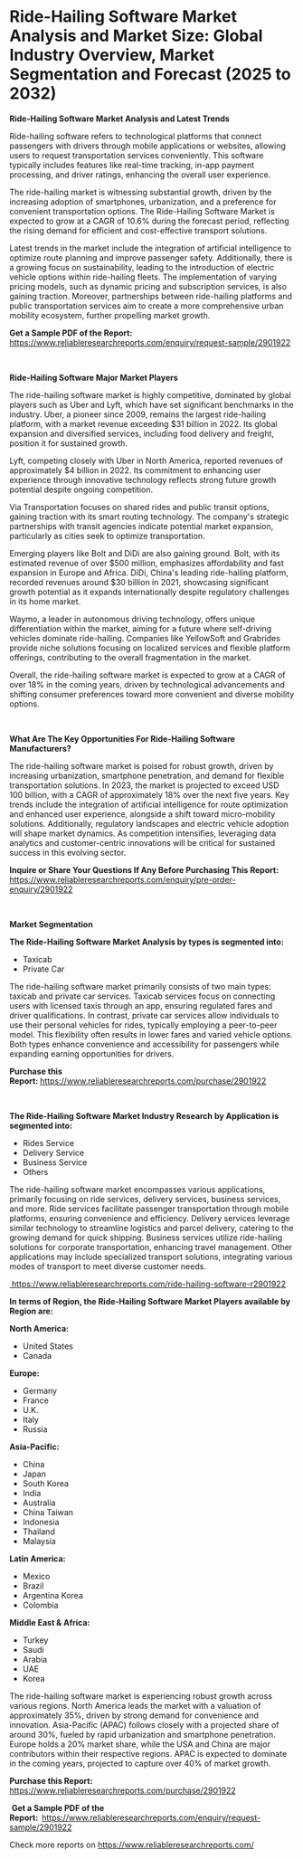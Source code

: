 <p><h1>Ride-Hailing Software Market Analysis and Market Size: Global Industry Overview, Market Segmentation and Forecast (2025 to 2032)</h1></p><p><strong>Ride-Hailing Software Market Analysis and Latest Trends</strong></p>
<p><p>Ride-hailing software refers to technological platforms that connect passengers with drivers through mobile applications or websites, allowing users to request transportation services conveniently. This software typically includes features like real-time tracking, in-app payment processing, and driver ratings, enhancing the overall user experience. </p><p>The ride-hailing market is witnessing substantial growth, driven by the increasing adoption of smartphones, urbanization, and a preference for convenient transportation options. The Ride-Hailing Software Market is expected to grow at a CAGR of 10.6% during the forecast period, reflecting the rising demand for efficient and cost-effective transport solutions. </p><p>Latest trends in the market include the integration of artificial intelligence to optimize route planning and improve passenger safety. Additionally, there is a growing focus on sustainability, leading to the introduction of electric vehicle options within ride-hailing fleets. The implementation of varying pricing models, such as dynamic pricing and subscription services, is also gaining traction. Moreover, partnerships between ride-hailing platforms and public transportation services aim to create a more comprehensive urban mobility ecosystem, further propelling market growth.</p></p>
<p><strong>Get a Sample PDF of the Report:&nbsp;</strong> <a href="https://www.reliableresearchreports.com/enquiry/request-sample/2901922?utm_campaign=3213&utm_medium=2&utm_source=Github&utm_content=ia&utm_term=11032025&utm_id=ride-hailing-software">https://www.reliableresearchreports.com/enquiry/request-sample/2901922</a></p>
<p>&nbsp;</p>
<p><strong>Ride-Hailing Software Major Market Players</strong></p>
<p><p>The ride-hailing software market is highly competitive, dominated by global players such as Uber and Lyft, which have set significant benchmarks in the industry. Uber, a pioneer since 2009, remains the largest ride-hailing platform, with a market revenue exceeding $31 billion in 2022. Its global expansion and diversified services, including food delivery and freight, position it for sustained growth.</p><p>Lyft, competing closely with Uber in North America, reported revenues of approximately $4 billion in 2022. Its commitment to enhancing user experience through innovative technology reflects strong future growth potential despite ongoing competition.</p><p>Via Transportation focuses on shared rides and public transit options, gaining traction with its smart routing technology. The company's strategic partnerships with transit agencies indicate potential market expansion, particularly as cities seek to optimize transportation.</p><p>Emerging players like Bolt and DiDi are also gaining ground. Bolt, with its estimated revenue of over $500 million, emphasizes affordability and fast expansion in Europe and Africa. DiDi, China's leading ride-hailing platform, recorded revenues around $30 billion in 2021, showcasing significant growth potential as it expands internationally despite regulatory challenges in its home market.</p><p>Waymo, a leader in autonomous driving technology, offers unique differentiation within the market, aiming for a future where self-driving vehicles dominate ride-hailing. Companies like YellowSoft and Grabrides provide niche solutions focusing on localized services and flexible platform offerings, contributing to the overall fragmentation in the market.</p><p>Overall, the ride-hailing software market is expected to grow at a CAGR of over 18% in the coming years, driven by technological advancements and shifting consumer preferences toward more convenient and diverse mobility options.</p></p>
<p>&nbsp;</p>
<p><strong>What Are The Key Opportunities For Ride-Hailing Software Manufacturers?</strong></p>
<p><p>The ride-hailing software market is poised for robust growth, driven by increasing urbanization, smartphone penetration, and demand for flexible transportation solutions. In 2023, the market is projected to exceed USD 100 billion, with a CAGR of approximately 18% over the next five years. Key trends include the integration of artificial intelligence for route optimization and enhanced user experience, alongside a shift toward micro-mobility solutions. Additionally, regulatory landscapes and electric vehicle adoption will shape market dynamics. As competition intensifies, leveraging data analytics and customer-centric innovations will be critical for sustained success in this evolving sector.</p></p>
<p><strong>Inquire or Share Your Questions If Any Before Purchasing This Report:</strong> <a href="https://www.reliableresearchreports.com/enquiry/pre-order-enquiry/2901922?utm_campaign=3213&utm_medium=2&utm_source=Github&utm_content=ia&utm_term=11032025&utm_id=ride-hailing-software">https://www.reliableresearchreports.com/enquiry/pre-order-enquiry/2901922</a></p>
<p>&nbsp;</p>
<p><strong>Market Segmentation</strong></p>
<p><strong>The Ride-Hailing Software Market Analysis by types is segmented into:</strong></p>
<p><ul><li>Taxicab</li><li>Private Car</li></ul></p>
<p><p>The ride-hailing software market primarily consists of two main types: taxicab and private car services. Taxicab services focus on connecting users with licensed taxis through an app, ensuring regulated fares and driver qualifications. In contrast, private car services allow individuals to use their personal vehicles for rides, typically employing a peer-to-peer model. This flexibility often results in lower fares and varied vehicle options. Both types enhance convenience and accessibility for passengers while expanding earning opportunities for drivers.</p></p>
<p><strong>Purchase this Report:&nbsp;</strong><a href="https://www.reliableresearchreports.com/purchase/2901922?utm_campaign=3213&utm_medium=2&utm_source=Github&utm_content=ia&utm_term=11032025&utm_id=ride-hailing-software">https://www.reliableresearchreports.com/purchase/2901922</a></p>
<p>&nbsp;</p>
<p><strong>The Ride-Hailing Software Market Industry Research by Application is segmented into:</strong></p>
<p><ul><li>Rides Service</li><li>Delivery Service</li><li>Business Service</li><li>Others</li></ul></p>
<p><p>The ride-hailing software market encompasses various applications, primarily focusing on ride services, delivery services, business services, and more. Ride services facilitate passenger transportation through mobile platforms, ensuring convenience and efficiency. Delivery services leverage similar technology to streamline logistics and parcel delivery, catering to the growing demand for quick shipping. Business services utilize ride-hailing solutions for corporate transportation, enhancing travel management. Other applications may include specialized transport solutions, integrating various modes of transport to meet diverse customer needs.</p></p>
<p><a href="https://www.reliableresearchreports.com/ride-hailing-software-r2901922?utm_campaign=3213&utm_medium=2&utm_source=Github&utm_content=ia&utm_term=11032025&utm_id=ride-hailing-software">&nbsp;https://www.reliableresearchreports.com/ride-hailing-software-r2901922</a></p>
<p><strong>In terms of Region, the Ride-Hailing Software Market Players available by Region are:</strong></p>
<p>
    <p> <strong> North America: </strong>
        <ul>
            <li>United States</li>
            <li>Canada</li>
        </ul>
        </p> 
    <p> <strong> Europe: </strong>
        <ul>
            <li>Germany</li>
            <li>France</li>
            <li>U.K.</li>
            <li>Italy</li>
            <li>Russia</li>
        </ul>
        </p> 
    <p> <strong> Asia-Pacific: </strong>
        <ul>
            <li>China</li>
            <li>Japan</li>
            <li>South Korea</li>
            <li>India</li>
            <li>Australia</li>
            <li>China Taiwan</li>
            <li>Indonesia</li>
            <li>Thailand</li>
            <li>Malaysia</li>
        </ul>
        </p> 
    <p> <strong> Latin America: </strong>
        <ul>
            <li>Mexico</li>
            <li>Brazil</li>
            <li>Argentina Korea</li>
            <li>Colombia</li>
        </ul>
        </p> 
    <p> <strong> Middle East & Africa: </strong>
        <ul>
            <li>Turkey</li>
            <li>Saudi</li>
            <li>Arabia</li>
            <li>UAE</li>
            <li>Korea</li>
        </ul>
    </p>
    </p>
<p><p>The ride-hailing software market is experiencing robust growth across various regions. North America leads the market with a valuation of approximately 35%, driven by strong demand for convenience and innovation. Asia-Pacific (APAC) follows closely with a projected share of around 30%, fueled by rapid urbanization and smartphone penetration. Europe holds a 20% market share, while the USA and China are major contributors within their respective regions. APAC is expected to dominate in the coming years, projected to capture over 40% of market growth.</p></p>
<p><strong>Purchase this Report: </strong><a href="https://www.reliableresearchreports.com/purchase/2901922?utm_campaign=3213&utm_medium=2&utm_source=Github&utm_content=ia&utm_term=11032025&utm_id=ride-hailing-software">https://www.reliableresearchreports.com/purchase/2901922</a></p>
<p>&nbsp;<strong>Get a Sample PDF of the Report:&nbsp;&nbsp;</strong><a href="https://www.reliableresearchreports.com/enquiry/request-sample/2901922?utm_campaign=3213&utm_medium=2&utm_source=Github&utm_content=ia&utm_term=11032025&utm_id=ride-hailing-software">https://www.reliableresearchreports.com/enquiry/request-sample/2901922</a></p>
<p><strong></strong></p>
<p>Check more reports on <a href="https://www.reliableresearchreports.com/?utm_campaign=3213&utm_medium=2&utm_source=Github&utm_content=ia&utm_term=11032025&utm_id=ride-hailing-software">https://www.reliableresearchreports.com/</a></p>